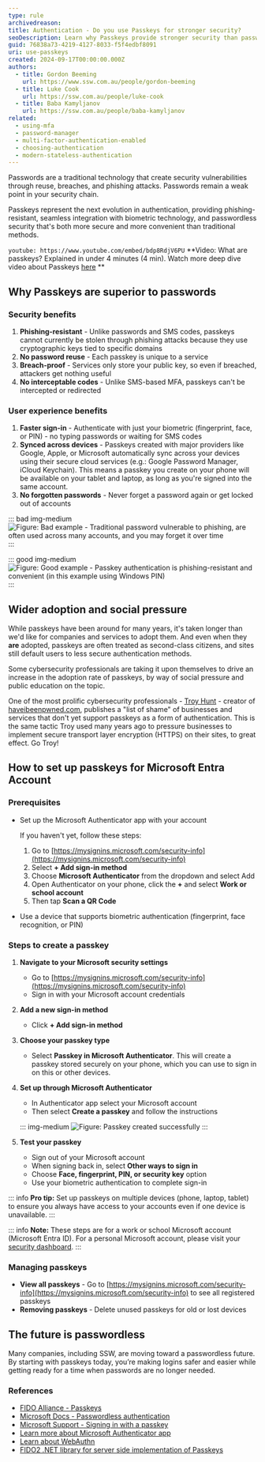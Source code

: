 ```yaml
---
type: rule
archivedreason:
title: Authentication - Do you use Passkeys for stronger security?
seoDescription: Learn why Passkeys provide stronger security than passwords and MFA, offering phishing-resistant authentication with biometric verification and eliminating password reuse vulnerabilities.
guid: 76838a73-4219-4127-8033-f5f4edbf8091
uri: use-passkeys
created: 2024-09-17T00:00:00.000Z
authors:
  - title: Gordon Beeming
    url: https://www.ssw.com.au/people/gordon-beeming
  - title: Luke Cook
    url: https://ssw.com.au/people/luke-cook
  - title: Baba Kamyljanov
    url: https://ssw.com.au/people/baba-kamyljanov
related:
  - using-mfa
  - password-manager
  - multi-factor-authentication-enabled
  - choosing-authentication
  - modern-stateless-authentication
---
```


Passwords are a traditional technology that create security vulnerabilities through reuse, breaches, and phishing attacks. Passwords remain a weak point in your security chain.

Passkeys represent the next evolution in authentication, providing phishing-resistant, seamless integration with biometric technology, and passwordless security that's both more secure and more convenient than traditional methods.

<!--endintro-->

`youtube: https://www.youtube.com/embed/bdp8RdjV6PU`
**Video: What are passkeys? Explained in under 4 minutes (4 min). Watch more deep dive video about Passkeys [here](https://youtu.be/_tQbWop1P7o) **

## Why Passkeys are superior to passwords

### Security benefits

1. **Phishing-resistant** - Unlike passwords and SMS codes, passkeys cannot currently be stolen through phishing attacks because they use cryptographic keys tied to specific domains
2. **No password reuse** - Each passkey is unique to a service
3. **Breach-proof** - Services only store your public key, so even if breached, attackers get nothing useful
4. **No interceptable codes** - Unlike SMS-based MFA, passkeys can't be intercepted or redirected

### User experience benefits

1. **Faster sign-in** - Authenticate with just your biometric (fingerprint, face, or PIN) - no typing passwords or waiting for SMS codes
2. **Synced across devices** - Passkeys created with major providers like Google, Apple, or Microsoft automatically sync across your devices using their secure cloud services (e.g.: Google Password Manager, iCloud Keychain). This means a passkey you create on your phone will be available on your tablet and laptop, as long as you're signed into the same account.
3. **No forgotten passwords** - Never forget a password again or get locked out of accounts

::: bad img-medium
![Figure: Bad example - Traditional password vulnerable to phishing, are often used across many accounts, and you may forget it over time](sign-in-with-password.png)
:::

::: good img-medium
![Figure: Good example - Passkey authentication is phishing-resistant and convenient (in this example using Windows PIN)](sign-in-with-passkey.png)
:::

## Wider adoption and social pressure

While passkeys have been around for many years, it's taken longer than we'd like for companies and services to adopt them. And even when they **are** adopted, passkeys are often treated as second-class citizens, and sites still default users to less secure authentication methods.

Some cybersecurity professionals are taking it upon themselves to drive an increase in the adoption rate of passkeys, by way of social pressure and public education on the topic.

One of the most prolific cybersecurity professionals - [Troy Hunt](https://www.troyhunt.com) - creator of [haveibeenpwned.com](https://haveibeenpwned.com/), publishes a "list of shame" of businesses and services that don't yet support passkeys as a form of authentication. This is the same tactic Troy used many years ago to pressure businesses to implement secure transport layer encryption (HTTPS) on their sites, to great effect. Go Troy!  

## How to set up passkeys for Microsoft Entra Account

### Prerequisites

* Set up the Microsoft Authenticator app with your account

  If you haven't yet, follow these steps:
   1. Go to [https://mysignins.microsoft.com/security-info](https://mysignins.microsoft.com/security-info)
   2. Select **+ Add sign-in method**
   3. Choose **Microsoft Authenticator** from the dropdown and select Add
   4. Open Authenticator on your phone, click the **+** and select **Work or school account**
   5. Then tap **Scan a QR Code**
* Use a device that supports biometric authentication (fingerprint, face recognition, or PIN)

### Steps to create a passkey

1. **Navigate to your Microsoft security settings**

   * Go to [https://mysignins.microsoft.com/security-info](https://mysignins.microsoft.com/security-info)
   * Sign in with your Microsoft account credentials

2. **Add a new sign-in method**

   * Click **+ Add sign-in method**

3. **Choose your passkey type**

   * Select **Passkey in Microsoft Authenticator**. This will create a passkey stored securely on your phone, which you can use to sign in on this or other devices.

4. **Set up through Microsoft Authenticator**

   * In Authenticator app select your Microsoft account
   * Then select **Create a passkey** and follow the instructions

   ::: img-medium
   ![Figure: Passkey created successfully](passkey-create-success.png)
   :::

5. **Test your passkey**

   * Sign out of your Microsoft account
   * When signing back in, select **Other ways to sign in**
   * Choose **Face, fingerprint, PIN, or security key** option
   * Use your biometric authentication to complete sign-in

::: info
**Pro tip:** Set up passkeys on multiple devices (phone, laptop, tablet) to ensure you always have access to your accounts even if one device is unavailable.
:::

::: info
**Note:** These steps are for a work or school Microsoft account (Microsoft Entra ID). For a personal Microsoft account, please visit your [security dashboard](https://account.microsoft.com/security).
:::

### Managing passkeys

* **View all passkeys** - Go to [https://mysignins.microsoft.com/security-info](https://mysignins.microsoft.com/security-info) to see all registered passkeys
* **Removing passkeys** - Delete unused passkeys for old or lost devices

## The future is passwordless

Many companies, including SSW, are moving toward a passwordless future. By starting with passkeys today, you’re making logins safer and easier while getting ready for a time when passwords are no longer needed.

### References

* [FIDO Alliance - Passkeys](https://fidoalliance.org/passkeys/)
* [Microsoft Docs - Passwordless authentication](https://learn.microsoft.com/en-us/entra/identity/authentication/concept-authentication-passwordless)
* [Microsoft Support - Signing in with a passkey](https://support.microsoft.com/en-us/account-billing/signing-in-with-a-passkey-09a49a86-ca47-406c-8acc-ed0e3c852c6d)
* [Learn more about Microsoft Authenticator app](https://support.microsoft.com/en-us/account-billing/about-microsoft-authenticator-9783c865-0308-42fb-a519-8cf666fe0acc)
* [Learn about WebAuthn](https://webauthn.io/)
* [FIDO2 .NET library for server side implementation of Passkeys](https://github.com/passwordless-lib/fido2-net-lib)
